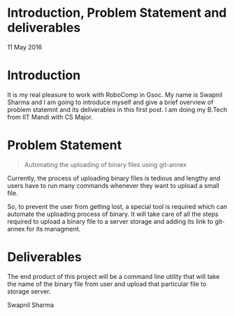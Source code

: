 # Introduction, Problem Statement and deliverables

<span class="post-date">11 May 2016</span>

# Introduction

It is my real pleasure to work with RoboComp in Gsoc. My name is Swapnil Sharma and I am going to introduce myself and give a brief overview of problem statemnt and its deliverables in this first post. I am doing my B.Tech from IIT Mandi with CS Major.

# Problem Statement

> Automating the uploading of binary files using git-annex

Currently, the process of uploading binary files is tedious and lengthy and users have to run many commands whenever they want to upload a small file.

So, to prevent the user from getting lost, a special tool is required which can automate the uploading process of binary. It will take care of all the steps required to upload a binary file to a server storage and adding its link to git-annex for its managment.

# Deliverables

The end product of this project will be a command line utility that will take the name of the binary file from user and upload that particular file to storage server.

Swapnil Sharma